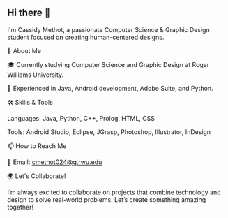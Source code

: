 ## Hi there 👋

I'm Cassidy Methot, a passionate Computer Science & Graphic Design student focused on creating human-centered designs.

🌟 About Me

🎓 Currently studying Computer Science and Graphic Design at Roger Williams University.

💼 Experienced in Java, Android development, Adobe Suite, and Python.

🛠️ Skills & Tools

Languages: Java, Python, C++, Prolog, HTML, CSS

Tools: Android Studio, Eclipse, JGrasp, Photoshop, Illustrator, InDesign

📫 How to Reach Me

📧 Email: cmethot024@g.rwu.edu

🌍 Let's Collaborate!

I’m always excited to collaborate on projects that combine technology and design to solve real-world problems. Let’s create something amazing together!


<!--
**cmethot024/cmethot024** is a ✨ _special_ ✨ repository because its `README.md` (this file) appears on your GitHub profile.

Here are some ideas to get you started:

- 🔭 I’m currently working on ...
- 🌱 I’m currently learning ...
- 👯 I’m looking to collaborate on ...
- 🤔 I’m looking for help with ...
- 💬 Ask me about ...
- 📫 How to reach me: ...
- 😄 Pronouns: ...
- ⚡ Fun fact: ...
-->
